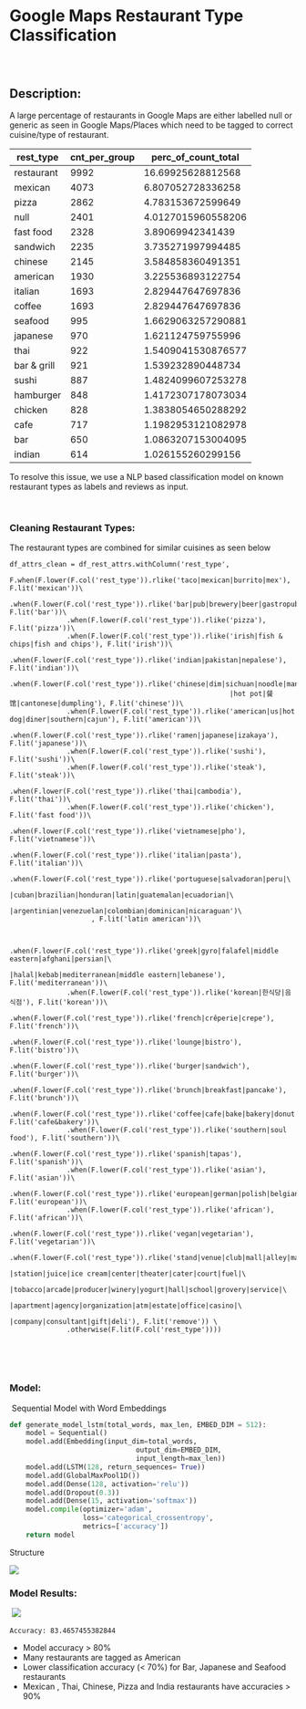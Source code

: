Google Maps Restaurant Type Classification
==========================================

###  

Description:
------------

A large percentage of restaurants in Google Maps are either labelled null or
generic as seen in Google Maps/Places which need to be tagged to correct
cuisine/type of restaurant.

| rest_type   | cnt_per_group | perc_of_count_total |
| ----------- | ------------- | ------------------- |
| restaurant  | 9992          | 16.69925628812568   |
| mexican     | 4073          | 6.807052728336258   |
| pizza       | 2862          | 4.783153672599649   |
| null        | 2401          | 4.0127015960558206  |
| fast food   | 2328          | 3.89069942341439    |
| sandwich    | 2235          | 3.735271997994485   |
| chinese     | 2145          | 3.584858360491351   |
| american    | 1930          | 3.225536893122754   |
| italian     | 1693          | 2.829447647697836   |
| coffee      | 1693          | 2.829447647697836   |
| seafood     | 995           | 1.6629063257290881  |
| japanese    | 970           | 1.621124759755996   |
| thai        | 922           | 1.5409041530876577  |
| bar & grill | 921           | 1.539232890448734   |
| sushi       | 887           | 1.4824099607253278  |
| hamburger   | 848           | 1.4172307178073034  |
| chicken     | 828           | 1.3838054650288292  |
| cafe        | 717           | 1.1982953121082978  |
| bar         | 650           | 1.0863207153004095  |
| indian      | 614           | 1.026155260299156   |



To resolve this issue, we use a NLP based classification model on known restaurant types as labels and reviews as input.

 

### Cleaning Restaurant Types:

The restaurant types are combined for similar cuisines as seen below

```SPARQL
df_attrs_clean = df_rest_attrs.withColumn('rest_type', 
              F.when(F.lower(F.col('rest_type')).rlike('taco|mexican|burrito|mex'), F.lit('mexican'))\
              .when(F.lower(F.col('rest_type')).rlike('bar|pub|brewery|beer|gastropub|brasserie|bistro'), F.lit('bar'))\
              .when(F.lower(F.col('rest_type')).rlike('pizza'), F.lit('pizza'))\
              .when(F.lower(F.col('rest_type')).rlike('irish|fish & chips|fish and chips'), F.lit('irish'))\
              .when(F.lower(F.col('rest_type')).rlike('indian|pakistan|nepalese'), F.lit('indian'))\
              .when(F.lower(F.col('rest_type')).rlike('chinese|dim|sichuan|noodle|mandarin|shang|hong|\
                                                      |hot pot|餐馆|cantonese|dumpling'), F.lit('chinese'))\
              .when(F.lower(F.col('rest_type')).rlike('american|us|hot dog|diner|southern|cajun'), F.lit('american'))\
              .when(F.lower(F.col('rest_type')).rlike('ramen|japanese|izakaya'), F.lit('japanese'))\
              .when(F.lower(F.col('rest_type')).rlike('sushi'), F.lit('sushi'))\
              .when(F.lower(F.col('rest_type')).rlike('steak'), F.lit('steak'))\
              .when(F.lower(F.col('rest_type')).rlike('thai|cambodia'), F.lit('thai'))\
              .when(F.lower(F.col('rest_type')).rlike('chicken'), F.lit('fast food'))\
              .when(F.lower(F.col('rest_type')).rlike('vietnamese|pho'), F.lit('vietnamese'))\
              .when(F.lower(F.col('rest_type')).rlike('italian|pasta'), F.lit('italian'))\
                                          .when(F.lower(F.col('rest_type')).rlike('portuguese|salvadoran|peru|\
                                                    |cuban|brazilian|honduran|latin|guatemalan|ecuadorian|\
                                                      |argentinian|venezuelan|colombian|dominican|nicaraguan')\
                    , F.lit('latin american'))\
                                     
              
              .when(F.lower(F.col('rest_type')).rlike('greek|gyro|falafel|middle eastern|afghani|persian|\
                                                  |halal|kebab|mediterranean|middle eastern|lebanese'), F.lit('mediterranean'))\
              .when(F.lower(F.col('rest_type')).rlike('korean|한식당|음식점'), F.lit('korean'))\
              .when(F.lower(F.col('rest_type')).rlike('french|crêperie|crepe'), F.lit('french'))\
              .when(F.lower(F.col('rest_type')).rlike('lounge|bistro'), F.lit('bistro'))\
              .when(F.lower(F.col('rest_type')).rlike('burger|sandwich'), F.lit('burger'))\
              .when(F.lower(F.col('rest_type')).rlike('brunch|breakfast|pancake'), F.lit('brunch'))\
              .when(F.lower(F.col('rest_type')).rlike('coffee|cafe|bake|bakery|donut|bagel'), F.lit('cafe&bakery'))\
              .when(F.lower(F.col('rest_type')).rlike('southern|soul food'), F.lit('southern'))\
              .when(F.lower(F.col('rest_type')).rlike('spanish|tapas'), F.lit('spanish'))\
              .when(F.lower(F.col('rest_type')).rlike('asian'), F.lit('asian'))\
              .when(F.lower(F.col('rest_type')).rlike('european|german|polish|belgian|british|swedish|irish'),   F.lit('european'))\
              .when(F.lower(F.col('rest_type')).rlike('african'), F.lit('african'))\
              .when(F.lower(F.col('rest_type')).rlike('vegan|vegetarian'), F.lit('vegetarian'))\
              .when(F.lower(F.col('rest_type')).rlike('stand|venue|club|mall|alley|market|store|association|\
                                                      |station|juice|ice cream|center|theater|cater|court|fuel|\
                                                      |tobacco|arcade|producer|winery|yogurt|hall|school|grovery|service|\
                                                      |apartment|agency|organization|atm|estate|office|casino|\
                                                      |company|consultant|gift|deli'), F.lit('remove')) \
              .otherwise(F.lit(F.col('rest_type'))))
```

 

 

### Model:

 Sequential Model with Word Embeddings

```python
def generate_model_lstm(total_words, max_len, EMBED_DIM = 512):
    model = Sequential()
    model.add(Embedding(input_dim=total_words, 
                               output_dim=EMBED_DIM, 
                               input_length=max_len))
    model.add(LSTM(128, return_sequences= True))
    model.add(GlobalMaxPool1D())
    model.add(Dense(128, activation='relu'))
    model.add(Dropout(0.3))
    model.add(Dense(15, activation='softmax'))
    model.compile(optimizer='adam',
                  loss='categorical_crossentropy',
                  metrics=['accuracy'])
    return model
```

Structure

 ![](https://github.com/swami84/NLP_Text-Classification/blob/main/data/output/model_lstm.png)

### Model Results:

 ![](https://github.com/swami84/NLP_Text-Classification/blob/main/data/output/classification_heatmap_normalized.png) 

```
Accuracy: 83.4657455382844
```



- Model accuracy > 80%
- Many restaurants are tagged as American 
- Lower classification accuracy (< 70%) for Bar, Japanese and Seafood restaurants
- Mexican , Thai, Chinese, Pizza and India restaurants have accuracies > 90%

 
